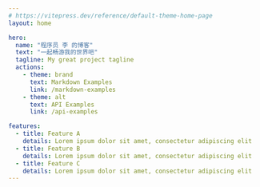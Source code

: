 ```yaml
---
# https://vitepress.dev/reference/default-theme-home-page
layout: home

hero:
  name: "程序员 李 的博客"
  text: "一起畅游我的世界吧"
  tagline: My great project tagline
  actions:
    - theme: brand
      text: Markdown Examples
      link: /markdown-examples
    - theme: alt
      text: API Examples
      link: /api-examples

features:
  - title: Feature A
    details: Lorem ipsum dolor sit amet, consectetur adipiscing elit
  - title: Feature B
    details: Lorem ipsum dolor sit amet, consectetur adipiscing elit
  - title: Feature C
    details: Lorem ipsum dolor sit amet, consectetur adipiscing elit
---
```

